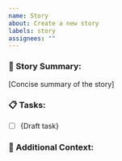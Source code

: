 ```yaml
---
name: Story
about: Create a new story
labels: story
assignees: ""
---
```


### 🚀 Story Summary:

[Concise summary of the story]

### 📋 Tasks:

- [ ] {Draft task}

### 📝 Additional Context:
